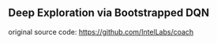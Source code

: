 ## **Deep Exploration via Bootstrapped DQN**

original source code: https://github.com/IntelLabs/coach